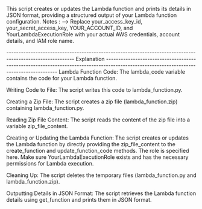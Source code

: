 This script creates or updates the Lambda function and prints its details in JSON format, providing a structured output of your Lambda function configuration.
Notes :
--> Replace your_access_key_id, your_secret_access_key, YOUR_ACCOUNT_ID, and YourLambdaExecutionRole with your actual AWS credentials, account details, and IAM role name.

---------------------------------------------------------------------------------------------------------- Explanation ----------------------------------------------------------------------------------------------------------------------------------------
Lambda Function Code: The lambda_code variable contains the code for your Lambda function.

Writing Code to File: The script writes this code to lambda_function.py.

Creating a Zip File: The script creates a zip file (lambda_function.zip) containing lambda_function.py.

Reading Zip File Content: The script reads the content of the zip file into a variable zip_file_content.

Creating or Updating the Lambda Function: 
The script creates or updates the Lambda function by directly providing the zip_file_content to the create_function and update_function_code methods.
The role is specified here. Make sure YourLambdaExecutionRole exists and has the necessary permissions for Lambda execution.

Cleaning Up: The script deletes the temporary files (lambda_function.py and lambda_function.zip).

Outputting Details in JSON Format: The script retrieves the Lambda function details using get_function and prints them in JSON format.
